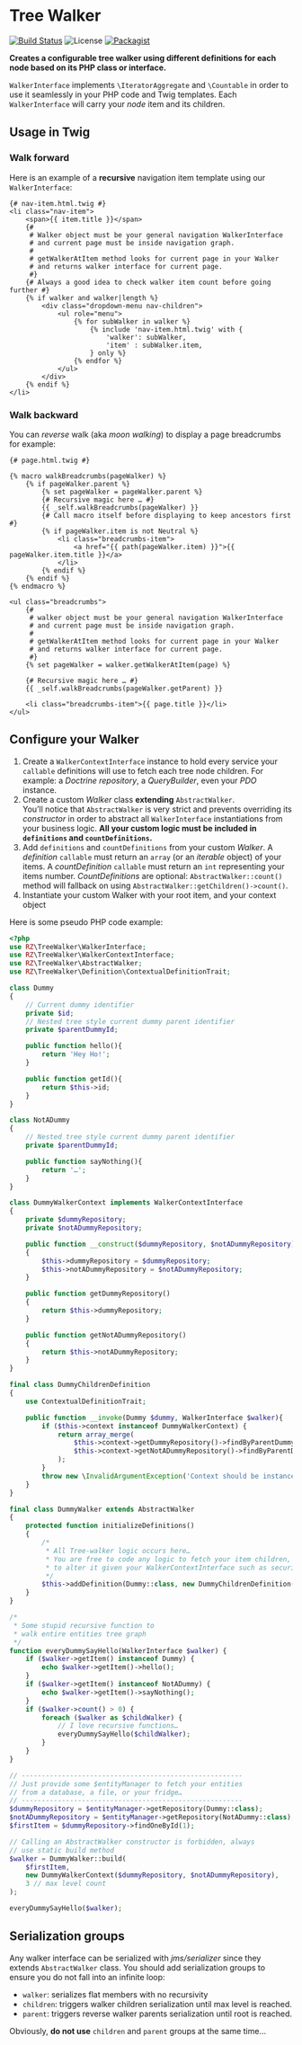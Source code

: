 # Tree Walker

[![Build Status](https://travis-ci.org/rezozero/tree-walker.svg?branch=master)](https://travis-ci.org/rezozero/tree-walker) ![License](http://img.shields.io/:license-mit-blue.svg?style=flat) [![Packagist](https://img.shields.io/packagist/v/rezozero/tree-walker.svg?style=flat)](https://packagist.org/packages/rezozero/tree-walker)

**Creates a configurable tree walker using different definitions for each node based on its PHP class or interface.**

`WalkerInterface` implements `\IteratorAggregate` and `\Countable` in order to use it seamlessly in your PHP code and Twig templates. Each `WalkerInterface` will carry your *node* item and its children.

## Usage in Twig

### Walk forward
Here is an example of a **recursive** navigation item template using our `WalkerInterface`:
```twig
{# nav-item.html.twig #}
<li class="nav-item">
    <span>{{ item.title }}</span>
    {# 
     # Walker object must be your general navigation WalkerInterface 
     # and current page must be inside navigation graph.
     #
     # getWalkerAtItem method looks for current page in your Walker
     # and returns walker interface for current page.
     #}
    {# Always a good idea to check walker item count before going further #}
    {% if walker and walker|length %}
        <div class="dropdown-menu nav-children">
            <ul role="menu">
                {% for subWalker in walker %}
                    {% include 'nav-item.html.twig' with {
                        'walker': subWalker,
                        'item' : subWalker.item,
                    } only %}
                {% endfor %}
            </ul>
        </div>
    {% endif %}
</li>
```

### Walk backward
You can *reverse* walk (aka *moon walking*) to display a page breadcrumbs for example:

```twig
{# page.html.twig #}

{% macro walkBreadcrumbs(pageWalker) %}
    {% if pageWalker.parent %}
        {% set pageWalker = pageWalker.parent %}
        {# Recursive magic here … #}
        {{ _self.walkBreadcrumbs(pageWalker) }}
        {# Call macro itself before displaying to keep ancestors first #}
        {% if pageWalker.item is not Neutral %}
            <li class="breadcrumbs-item">
                <a href="{{ path(pageWalker.item) }}">{{ pageWalker.item.title }}</a>
            </li>
        {% endif %}
    {% endif %}
{% endmacro %}

<ul class="breadcrumbs">
    {# 
     # walker object must be your general navigation WalkerInterface 
     # and current page must be inside navigation graph.
     #
     # getWalkerAtItem method looks for current page in your Walker
     # and returns walker interface for current page.
     #}
    {% set pageWalker = walker.getWalkerAtItem(page) %}
    
    {# Recursive magic here … #}
    {{ _self.walkBreadcrumbs(pageWalker.getParent) }}
    
    <li class="breadcrumbs-item">{{ page.title }}</li>
</ul>
```

## Configure your Walker

1. Create a `WalkerContextInterface` instance to hold every service your `callable` definitions will use to fetch each tree node children. For example: a *Doctrine repository*, a *QueryBuilder*, even your *PDO* instance.
2. Create a custom *Walker* class **extending** `AbstractWalker`.   
You’ll notice that `AbstractWalker` is very strict and prevents overriding its *constructor* in order to abstract all `WalkerInterface` instantiations from your business logic. **All your custom logic must be included in `definitions` and `countDefinitions`.**
3. Add `definitions` and `countDefinitions` from your custom *Walker*. A *definition* `callable` must return an `array` (or an *iterable* object) of your items. A *countDefinition* `callable` must return an `int` representing your items number. *CountDefinitions* are optional: `AbstractWalker::count()` method will fallback on using `AbstractWalker::getChildren()->count()`.
4. Instantiate your custom Walker with your root item, and your context object

Here is some pseudo PHP code example:

```php
<?php
use RZ\TreeWalker\WalkerInterface;
use RZ\TreeWalker\WalkerContextInterface;
use RZ\TreeWalker\AbstractWalker;
use RZ\TreeWalker\Definition\ContextualDefinitionTrait;

class Dummy
{
    // Current dummy identifier
    private $id;
    // Nested tree style current dummy parent identifier
    private $parentDummyId;

    public function hello(){
        return 'Hey Ho!';
    }

    public function getId(){
        return $this->id;
    }
}

class NotADummy
{
    // Nested tree style current dummy parent identifier
    private $parentDummyId;

    public function sayNothing(){
        return '…';
    }
}

class DummyWalkerContext implements WalkerContextInterface
{
    private $dummyRepository;
    private $notADummyRepository;

    public function __construct($dummyRepository, $notADummyRepository)
    {
        $this->dummyRepository = $dummyRepository;
        $this->notADummyRepository = $notADummyRepository;
    }

    public function getDummyRepository()
    {
        return $this->dummyRepository;
    }

    public function getNotADummyRepository()
    {
        return $this->notADummyRepository;
    }
}

final class DummyChildrenDefinition
{
    use ContextualDefinitionTrait;

    public function __invoke(Dummy $dummy, WalkerInterface $walker){
        if ($this->context instanceof DummyWalkerContext) {
            return array_merge(
                $this->context->getDummyRepository()->findByParentDummyId($dummy->getId()),
                $this->context->getNotADummyRepository()->findByParentDummyId($dummy->getId())
            );
        }
        throw new \InvalidArgumentException('Context should be instance of ' . DummyWalkerContext::class);
    }
}

final class DummyWalker extends AbstractWalker
{
    protected function initializeDefinitions()
    {
        /*
         * All Tree-walker logic occurs here…
         * You are free to code any logic to fetch your item children, and
         * to alter it given your WalkerContextInterface such as security, request…
         */
        $this->addDefinition(Dummy::class, new DummyChildrenDefinition($this->getContext()));
    }
}

/*
 * Some stupid recursive function to 
 * walk entire entities tree graph
 */
function everyDummySayHello(WalkerInterface $walker) {
    if ($walker->getItem() instanceof Dummy) {
        echo $walker->getItem()->hello();
    }
    if ($walker->getItem() instanceof NotADummy) {
        echo $walker->getItem()->sayNothing();
    }
    if ($walker->count() > 0) {
        foreach ($walker as $childWalker) {
            // I love recursive functions…
            everyDummySayHello($childWalker);
        }
    }
}

// -------------------------------------------------------
// Just provide some $entityManager to fetch your entities 
// from a database, a file, or your fridge…
// -------------------------------------------------------
$dummyRepository = $entityManager->getRepository(Dummy::class);
$notADummyRepository = $entityManager->getRepository(NotADummy::class);
$firstItem = $dummyRepository->findOneById(1);

// Calling an AbstractWalker constructor is forbidden, always
// use static build method
$walker = DummyWalker::build(
    $firstItem,
    new DummyWalkerContext($dummyRepository, $notADummyRepository),
    3 // max level count
);

everyDummySayHello($walker);
```

## Serialization groups

Any walker interface can be serialized with *jms/serializer* since they extends `AbstractWalker` class.
You should add serialization groups to ensure you do not fall into an infinite loop:

- `walker`: serializes flat members with no recursivity
- `children`: triggers walker children serialization until max level is reached.
- `parent`: triggers reverse walker parents serialization until root is reached.

Obviously, **do not use** `children` and `parent` groups at the same time…
